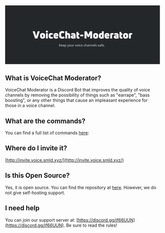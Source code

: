 <img src="banner.png"></img>

## What is VoiceChat Moderator?
  VoiceChat Moderator is a Discord Bot that improves the quality of voice channels by removing the possibility of things such as "earrape", "bass boosting", or any other things that cause an impleasant experience for those in a voice channel.
## What are the commands?
  You can find a full list of commands [here](http://voice.smld.xyz/commands):
## Where do I invite it? 
  [http://invite.voice.smld.xyz/](http://invite.voice.smld.xyz/)
## Is this Open Source?
  Yes, it is open source. You can find the repository at [here](https://github.com/zaida04/VoiceChat-Moderator). However, we do not give self-hosting support.
## I need help
  You can join our support server at: [https://discord.gg/jf66UUN](https://discord.gg/jf66UUN). Be sure to read the rules!
